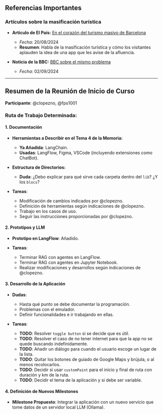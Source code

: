 ## Referencias Importantes

### Artículos sobre la masificación turística

- **Artículo de El País:**
  [En el corazón del turismo masivo de Barcelona](https://elpais.com/espana/catalunya/2024-08-20/en-el-corazon-del-turismo-masivo-de-barcelona-que-el-park-guell-este-lleno-demuestra-que-hay-que-verlo.html)
  - *Fecha*: 20/08/2024
  - **Resumen**: Habla de la masificación turística y cómo los visitantes aplauden la idea de una app que les avise de la afluencia.

- **Noticia de la BBC:**
  [BBC sobre el mismo problema](https://www.bbc.com/news/articles/clyn5l20z72o)
  - *Fecha*: 02/09/2024

---

## Resumen de la Reunión de Inicio de Curso

**Participante**: @clopezno, @fps1001

### Ruta de Trabajo Determinada:

#### 1. Documentación

- **Herramientas a Describir en el Tema 4 de la Memoria:**
  - **Ya Añadida**: LangChain.
  - **Usadas**: LangFlow, Figma, VSCode (incluyendo extensiones como ChatBot).
  
- **Estructura de Directorios:**
  - **Duda**: ¿Debo explicar para qué sirve cada carpeta dentro del `lib`? ¿Y los `blocs`?

- **Tareas**:
  - Modificación de cambios indicados por @clopezno.
  - Definición de herramientas según indicaciones de @clopezno.
  - Trabajo en los casos de uso.
  - Seguir las instrucciones proporcionadas por @clopezno.

#### 2. Prototipos y LLM

- **Prototipo en LangFlow**: Añadido.
  
- **Tareas**:
  - Terminar RAG con agentes en LangFlow.
  - Terminar RAG con agentes en Jupyter Notebook.
  - Realizar modificaciones y desarrollos según indicaciones de @clopezno.

#### 3. Desarrollo de la Aplicación

- **Dudas**:
  - Hasta qué punto se debe documentar la programación.
  - Problemas con el emulador.
  - Definir funcionalidades e ir trabajando en ellas.

- **Tareas**:
  - **TODO**: Resolver `toggle button` si se decide que es útil.
  - **TODO**: Resolver el caso de no tener internet para que la app no se quede buscando indefinidamente.
  - **TODO**: Añadir un diálogo para cuando el usuario escoge un lugar de la lista.
  - **TODO**: Quitar los botones de guiado de Google Maps y brújula, o al menos recolocarlos.
  - **TODO**: Decidir si usar `customPaint` para el inicio y final de ruta con duración y km de la ruta.
  - **TODO**: Decidir el tema de la aplicación y si debe ser variable.

#### 4. Definición de Nuevos Milestones

- **Milestone Propuesto**: Integrar la aplicación con un nuevo servicio que tome datos de un servidor local LLM (Ollama).
